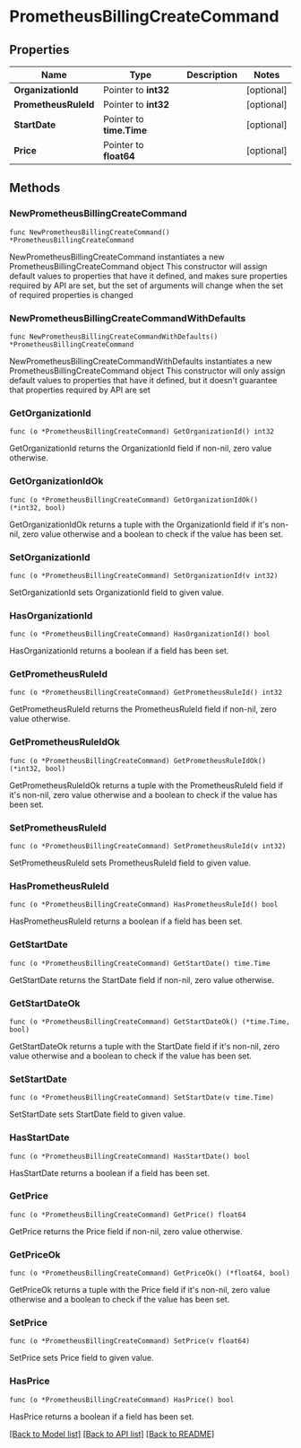 # PrometheusBillingCreateCommand

## Properties

Name | Type | Description | Notes
------------ | ------------- | ------------- | -------------
**OrganizationId** | Pointer to **int32** |  | [optional] 
**PrometheusRuleId** | Pointer to **int32** |  | [optional] 
**StartDate** | Pointer to **time.Time** |  | [optional] 
**Price** | Pointer to **float64** |  | [optional] 

## Methods

### NewPrometheusBillingCreateCommand

`func NewPrometheusBillingCreateCommand() *PrometheusBillingCreateCommand`

NewPrometheusBillingCreateCommand instantiates a new PrometheusBillingCreateCommand object
This constructor will assign default values to properties that have it defined,
and makes sure properties required by API are set, but the set of arguments
will change when the set of required properties is changed

### NewPrometheusBillingCreateCommandWithDefaults

`func NewPrometheusBillingCreateCommandWithDefaults() *PrometheusBillingCreateCommand`

NewPrometheusBillingCreateCommandWithDefaults instantiates a new PrometheusBillingCreateCommand object
This constructor will only assign default values to properties that have it defined,
but it doesn't guarantee that properties required by API are set

### GetOrganizationId

`func (o *PrometheusBillingCreateCommand) GetOrganizationId() int32`

GetOrganizationId returns the OrganizationId field if non-nil, zero value otherwise.

### GetOrganizationIdOk

`func (o *PrometheusBillingCreateCommand) GetOrganizationIdOk() (*int32, bool)`

GetOrganizationIdOk returns a tuple with the OrganizationId field if it's non-nil, zero value otherwise
and a boolean to check if the value has been set.

### SetOrganizationId

`func (o *PrometheusBillingCreateCommand) SetOrganizationId(v int32)`

SetOrganizationId sets OrganizationId field to given value.

### HasOrganizationId

`func (o *PrometheusBillingCreateCommand) HasOrganizationId() bool`

HasOrganizationId returns a boolean if a field has been set.

### GetPrometheusRuleId

`func (o *PrometheusBillingCreateCommand) GetPrometheusRuleId() int32`

GetPrometheusRuleId returns the PrometheusRuleId field if non-nil, zero value otherwise.

### GetPrometheusRuleIdOk

`func (o *PrometheusBillingCreateCommand) GetPrometheusRuleIdOk() (*int32, bool)`

GetPrometheusRuleIdOk returns a tuple with the PrometheusRuleId field if it's non-nil, zero value otherwise
and a boolean to check if the value has been set.

### SetPrometheusRuleId

`func (o *PrometheusBillingCreateCommand) SetPrometheusRuleId(v int32)`

SetPrometheusRuleId sets PrometheusRuleId field to given value.

### HasPrometheusRuleId

`func (o *PrometheusBillingCreateCommand) HasPrometheusRuleId() bool`

HasPrometheusRuleId returns a boolean if a field has been set.

### GetStartDate

`func (o *PrometheusBillingCreateCommand) GetStartDate() time.Time`

GetStartDate returns the StartDate field if non-nil, zero value otherwise.

### GetStartDateOk

`func (o *PrometheusBillingCreateCommand) GetStartDateOk() (*time.Time, bool)`

GetStartDateOk returns a tuple with the StartDate field if it's non-nil, zero value otherwise
and a boolean to check if the value has been set.

### SetStartDate

`func (o *PrometheusBillingCreateCommand) SetStartDate(v time.Time)`

SetStartDate sets StartDate field to given value.

### HasStartDate

`func (o *PrometheusBillingCreateCommand) HasStartDate() bool`

HasStartDate returns a boolean if a field has been set.

### GetPrice

`func (o *PrometheusBillingCreateCommand) GetPrice() float64`

GetPrice returns the Price field if non-nil, zero value otherwise.

### GetPriceOk

`func (o *PrometheusBillingCreateCommand) GetPriceOk() (*float64, bool)`

GetPriceOk returns a tuple with the Price field if it's non-nil, zero value otherwise
and a boolean to check if the value has been set.

### SetPrice

`func (o *PrometheusBillingCreateCommand) SetPrice(v float64)`

SetPrice sets Price field to given value.

### HasPrice

`func (o *PrometheusBillingCreateCommand) HasPrice() bool`

HasPrice returns a boolean if a field has been set.


[[Back to Model list]](../README.md#documentation-for-models) [[Back to API list]](../README.md#documentation-for-api-endpoints) [[Back to README]](../README.md)


